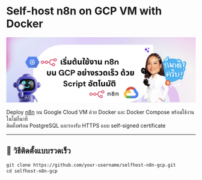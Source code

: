 # Self-host n8n on GCP VM with Docker

![n8n GCP Setup](assets/title.png)

Deploy [n8n](https://n8n.io) บน Google Cloud VM ด้วย Docker และ Docker Compose พร้อมใช้งานในไม่กี่นาที  
ติดตั้งพร้อม PostgreSQL และรองรับ HTTPS แบบ self-signed certificate

---

## 🚀 วิธีติดตั้งแบบรวดเร็ว

```
git clone https://github.com/your-username/selfhost-n8n-gcp.git
cd selfhost-n8n-gcp
```